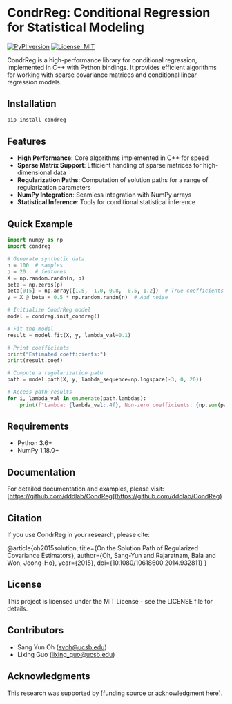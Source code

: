# CondrReg: Conditional Regression for Statistical Modeling

[![PyPI version](https://badge.fury.io/py/condreg.svg)](https://badge.fury.io/py/condreg)
[![License: MIT](https://img.shields.io/badge/License-MIT-yellow.svg)](https://opensource.org/licenses/MIT)

CondrReg is a high-performance library for conditional regression, implemented in C++ with Python bindings. It provides efficient algorithms for working with sparse covariance matrices and conditional linear regression models.

## Installation

```bash
pip install condreg
```

## Features

- **High Performance**: Core algorithms implemented in C++ for speed
- **Sparse Matrix Support**: Efficient handling of sparse matrices for high-dimensional data
- **Regularization Paths**: Computation of solution paths for a range of regularization parameters
- **NumPy Integration**: Seamless integration with NumPy arrays
- **Statistical Inference**: Tools for conditional statistical inference

## Quick Example

```python
import numpy as np
import condreg

# Generate synthetic data
n = 100  # samples
p = 20   # features
X = np.random.randn(n, p)
beta = np.zeros(p)
beta[0:5] = np.array([1.5, -1.0, 0.8, -0.5, 1.2])  # True coefficients
y = X @ beta + 0.5 * np.random.randn(n)  # Add noise

# Initialize CondrReg model
model = condreg.init_condreg()

# Fit the model
result = model.fit(X, y, lambda_val=0.1)

# Print coefficients
print("Estimated coefficients:")
print(result.coef)

# Compute a regularization path
path = model.path(X, y, lambda_sequence=np.logspace(-3, 0, 20))

# Access path results
for i, lambda_val in enumerate(path.lambdas):
    print(f"Lambda: {lambda_val:.4f}, Non-zero coefficients: {np.sum(path.coefs[i] != 0)}")
```

## Requirements

- Python 3.6+
- NumPy 1.18.0+

## Documentation

For detailed documentation and examples, please visit:
[https://github.com/dddlab/CondReg](https://github.com/dddlab/CondReg)

## Citation

If you use CondrReg in your research, please cite:

@article{oh2015solution,
title={On the Solution Path of Regularized Covariance Estimators},
author={Oh, Sang-Yun and Rajaratnam, Bala and Won, Joong-Ho},
year={2015},
doi={10.1080/10618600.2014.932811}
}

## License

This project is licensed under the MIT License - see the LICENSE file for details.

## Contributors

- Sang Yun Oh (syoh@ucsb.edu)
- Lixing Guo (lixing_guo@ucsb.edu)

## Acknowledgments

This research was supported by [funding source or acknowledgment here].